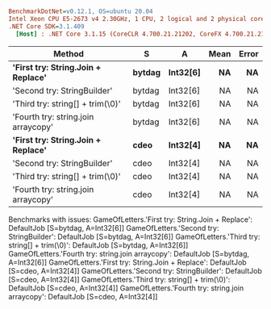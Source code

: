 ``` ini

BenchmarkDotNet=v0.12.1, OS=ubuntu 20.04
Intel Xeon CPU E5-2673 v4 2.30GHz, 1 CPU, 2 logical and 2 physical cores
.NET Core SDK=3.1.409
  [Host] : .NET Core 3.1.15 (CoreCLR 4.700.21.21202, CoreFX 4.700.21.21402), X64 RyuJIT


```
|                              Method |      S |        A | Mean | Error |
|------------------------------------ |------- |--------- |-----:|------:|
|  **&#39;First try: String.Join + Replace&#39;** | **bytdag** | **Int32[6]** |   **NA** |    **NA** |
|         &#39;Second try: StringBuilder&#39; | bytdag | Int32[6] |   NA |    NA |
|    &#39;Third try: string[] + trim(\0)&#39; | bytdag | Int32[6] |   NA |    NA |
| &#39;Fourth try: string.join arraycopy&#39; | bytdag | Int32[6] |   NA |    NA |
|  **&#39;First try: String.Join + Replace&#39;** |   **cdeo** | **Int32[4]** |   **NA** |    **NA** |
|         &#39;Second try: StringBuilder&#39; |   cdeo | Int32[4] |   NA |    NA |
|    &#39;Third try: string[] + trim(\0)&#39; |   cdeo | Int32[4] |   NA |    NA |
| &#39;Fourth try: string.join arraycopy&#39; |   cdeo | Int32[4] |   NA |    NA |

Benchmarks with issues:
  GameOfLetters.'First try: String.Join + Replace': DefaultJob [S=bytdag, A=Int32[6]]
  GameOfLetters.'Second try: StringBuilder': DefaultJob [S=bytdag, A=Int32[6]]
  GameOfLetters.'Third try: string[] + trim(\0)': DefaultJob [S=bytdag, A=Int32[6]]
  GameOfLetters.'Fourth try: string.join arraycopy': DefaultJob [S=bytdag, A=Int32[6]]
  GameOfLetters.'First try: String.Join + Replace': DefaultJob [S=cdeo, A=Int32[4]]
  GameOfLetters.'Second try: StringBuilder': DefaultJob [S=cdeo, A=Int32[4]]
  GameOfLetters.'Third try: string[] + trim(\0)': DefaultJob [S=cdeo, A=Int32[4]]
  GameOfLetters.'Fourth try: string.join arraycopy': DefaultJob [S=cdeo, A=Int32[4]]
